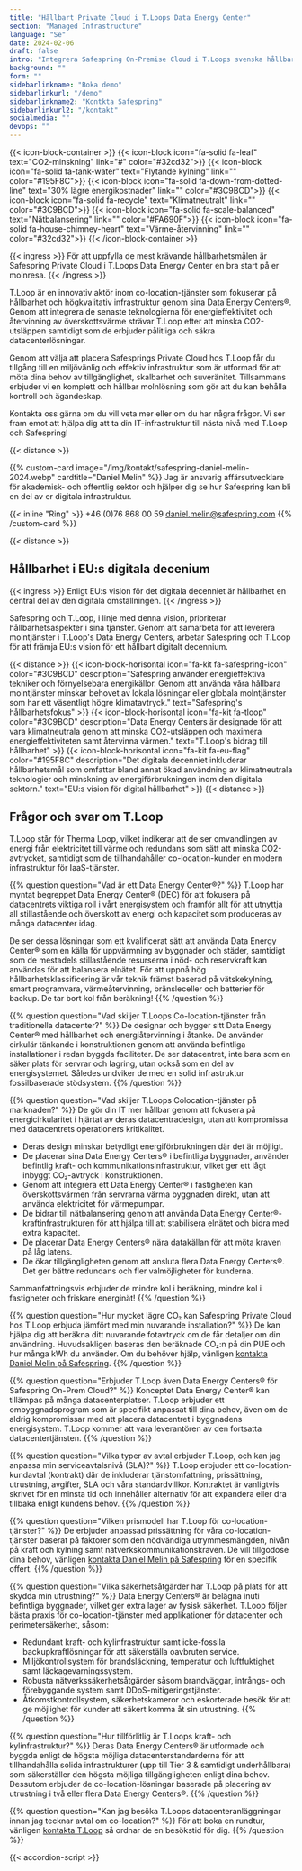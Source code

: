 ```yaml
---
title: "Hållbart Private Cloud i T.Loops Data Energy Center"
section: "Managed Infrastructure"
language: "Se"
date: 2024-02-06
draft: false
intro: "Integrera Safespring On-Premise Cloud i T.Loops svenska hållbara anläggningar för en suverän och anpassningsbar IT-miljö som främjar både innovation och miljöansvar."
background: ""
form: ""
sidebarlinkname: "Boka demo"
sidebarlinkurl: "/demo"
sidebarlinkname2: "Kontkta Safespring"
sidebarlinkurl2: "/kontakt"
socialmedia: ""
devops: ""
---
```


{{< icon-block-container >}}
    {{< icon-block icon="fa-solid fa-leaf" text="CO2-minskning" link="#" color="#32cd32">}}
    {{< icon-block icon="fa-solid fa-tank-water" text="Flytande kylning" link="" color="#195F8C">}}
    {{< icon-block icon="fa-solid fa-down-from-dotted-line" text="30% lägre energikostnader" link="" color="#3C9BCD">}}
    {{< icon-block icon="fa-solid fa-recycle" text="Klimatneutralt" link="" color="#3C9BCD">}}
    {{< icon-block icon="fa-solid fa-scale-balanced" text="Nätbalansering" link="" color="#FA690F">}}
    {{< icon-block icon="fa-solid fa-house-chimney-heart" text="Värme-återvinning" link="" color="#32cd32">}}
{{< /icon-block-container >}}

{{< ingress >}}
För att uppfylla de mest krävande hållbarhetsmålen är Safespring Private Cloud i T.Loops Data Energy Center en bra start på er molnresa.
{{< /ingress >}}

T.Loop är en innovativ aktör inom co-location-tjänster som fokuserar på hållbarhet och högkvalitativ infrastruktur genom sina Data Energy Centers®. Genom att integrera de senaste teknologierna för energieffektivitet och återvinning av överskottsvärme strävar T.Loop efter att minska CO2-utsläppen samtidigt som de erbjuder pålitliga och säkra datacenterlösningar.

Genom att välja att placera Safesprings Private Cloud hos T.Loop får du tillgång till en miljövänlig och effektiv infrastruktur som är utformad för att möta dina behov av tillgänglighet, skalbarhet och suveränitet. Tillsammans erbjuder vi en komplett och hållbar molnlösning som gör att du kan behålla kontroll och ägandeskap.

Kontakta oss gärna om du vill veta mer eller om du har några frågor. Vi ser fram emot att hjälpa dig att ta din IT-infrastruktur till nästa nivå med T.Loop och Safespring!

{{< distance >}}

{{% custom-card image="/img/kontakt/safespring-daniel-melin-2024.webp" cardtitle="Daniel Melin" %}}
Jag är ansvarig affärsutvecklare för akademisk- och offentlig sektor och hjälper dig se hur Safespring kan bli en del av er digitala infrastruktur.  

{{< inline "Ring" >}} +46 (0)76 868 00 59 
daniel.melin@safespring.com
{{% /custom-card %}}

{{< distance >}}

## Hållbarhet i EU:s digitala decenium

{{< ingress >}}
Enligt EU:s vision för det digitala decenniet är hållbarhet en central del av den digitala omställningen. 
{{< /ingress >}}

Safespring och T.Loop, i linje med denna vision, prioriterar hållbarhetsaspekter i sina tjänster. Genom att samarbeta för att leverera molntjänster i T.Loop's Data Energy Centers, arbetar Safespring och T.Loop för att främja EU:s vision för ett hållbart digitalt decennium.

{{< distance >}}
{{< icon-block-horisontal icon="fa-kit fa-safespring-icon" color="#3C9BCD" description="Safespring använder energieffektiva tekniker och förnyelsebara energikällor. Genom att använda våra hållbara molntjänster minskar behovet av lokala lösningar eller globala molntjänster som har ett väsentligt högre klimatavtryck." text="Safespring's hållbarhetsfokus" >}}
{{< icon-block-horisontal icon="fa-kit fa-tloop" color="#3C9BCD" description="Data Energy Centers är designade för att vara klimatneutrala genom att minska CO2-utsläppen och maximera energieffektiviteten samt återvinna värmen." text="T.Loop's bidrag till hållbarhet" >}}
{{< icon-block-horisontal icon="fa-kit fa-eu-flag" color="#195F8C" description="Det digitala decenniet inkluderar hållbarhetsmål som omfattar bland annat ökad användning av klimatneutrala teknologier och minskning av energiförbrukningen inom den digitala sektorn." text="EU:s vision för digital hållbarhet" >}}
{{< distance >}}

## Frågor och svar om T.Loop

T.Loop står för Therma Loop, vilket indikerar att de ser omvandlingen av energi från elektricitet till värme och redundans som sätt att minska CO2-avtrycket, samtidigt som de tillhandahåller co-location-kunder en modern infrastruktur för IaaS-tjänster.

{{% question question="Vad är ett Data Energy Center®?" %}}
T.Loop har myntat begreppet Data Energy Center® (DEC) för att fokusera på datacentrets viktiga roll i vårt energisystem och framför allt för att utnyttja all stillastående och överskott av energi och kapacitet som produceras av många datacenter idag.

De ser dessa lösningar som ett kvalificerat sätt att använda Data Energy Center® som en källa för uppvärmning av byggnader och städer, samtidigt som de mestadels stillastående resurserna i nöd- och reservkraft kan användas för att balansera elnätet. För att uppnå hög hållbarhetsklassificering är vår teknik främst baserad på vätskekylning, smart programvara, värmeåtervinning, bränsleceller och batterier för backup. De tar bort kol från beräkning!
{{% /question %}}

{{% question question="Vad skiljer T.Loops Co-location-tjänster från traditionella datacenter?" %}}
De designar och bygger sitt Data Energy Center® med hållbarhet och energiåtervinning i åtanke. De använder cirkulär tänkande i konstruktionen genom att använda befintliga installationer i redan byggda faciliteter. De ser datacentret, inte bara som en säker plats för servrar och lagring, utan också som en del av energisystemet. Således undviker de med en solid infrastruktur fossilbaserade stödsystem.
{{% /question %}}

{{% question question="Vad skiljer T.Loops Colocation-tjänster på marknaden?" %}}
De gör din IT mer hållbar genom att fokusera på energicirkularitet i hjärtat av deras datacentradesign, utan att kompromissa med datacentrets operationers kritikalitet.

- Deras design minskar betydligt energiförbrukningen där det är möjligt.
- De placerar sina Data Energy Centers® i befintliga byggnader, använder befintlig kraft- och kommunikationsinfrastruktur, vilket ger ett lågt inbyggt CO₂-avtryck i konstruktionen.
- Genom att integrera ett Data Energy Center® i fastigheten kan överskottsvärmen från servrarna värma byggnaden direkt, utan att använda elektricitet för värmepumpar.
- De bidrar till nätbalansering genom att använda Data Energy Center®-kraftinfrastrukturen för att hjälpa till att stabilisera elnätet och bidra med extra kapacitet.
- De placerar Data Energy Centers® nära datakällan för att möta kraven på låg latens.
- De ökar tillgängligheten genom att ansluta flera Data Energy Centers®. Det ger bättre redundans och fler valmöjligheter för kunderna.

Sammanfattningsvis erbjuder de mindre kol i beräkning, mindre kol i fastigheter och friskare energinät!
{{% /question %}}

{{% question question="Hur mycket lägre CO₂ kan Safespring Private Cloud hos T.Loop erbjuda jämfört med min nuvarande installation?" %}}
De kan hjälpa dig att beräkna ditt nuvarande fotavtryck om de får detaljer om din användning. Huvudsakligen baseras den beräknade CO₂:n på din PUE och hur många kWh du använder. Om du behöver hjälp, vänligen <a href="mailto:daniel.melin@safespring.com">kontakta Daniel Melin på Safespring</a>.
{{% /question %}}

{{% question question="Erbjuder T.Loop även Data Energy Centers® för Safespring On-Prem Cloud?" %}}
Konceptet Data Energy Center® kan tillämpas på många datacenterplatser. T.Loop erbjuder ett ombyggnadsprogram som är specifikt anpassat till dina behov, även om de aldrig kompromissar med att placera datacentret i byggnadens energisystem. T.Loop kommer att vara leverantören av den fortsatta datacentertjänsten.
{{% /question %}}

{{% question question="Vilka typer av avtal erbjuder T.Loop, och kan jag anpassa min serviceavtalsnivå (SLA)?" %}}
T.Loop erbjuder ett co-location-kundavtal (kontrakt) där de inkluderar tjänstomfattning, prissättning, utrustning, avgifter, SLA och våra standardvillkor. Kontraktet är vanligtvis skrivet för en minsta tid och innehåller alternativ för att expandera eller dra tillbaka enligt kundens behov.
{{% /question %}}

{{% question question="Vilken prismodell har T.Loop för co-location-tjänster?" %}}
De erbjuder anpassad prissättning för våra co-location-tjänster baserat på faktorer som den nödvändiga utrymmesmängden, nivån på kraft och kylning samt nätverkskommunikationskraven. De vill tillgodose dina behov, vänligen <a href="mailto:daniel.melin@safespring.com">kontakta Daniel Melin på Safespring</a> för en specifik offert.
{{% /question %}}

{{% question question="Vilka säkerhetsåtgärder har T.Loop på plats för att skydda min utrustning?" %}}
Data Energy Centers® är belägna inuti befintliga byggnader, vilket ger extra lager av fysisk säkerhet. T.Loop följer bästa praxis för co-location-tjänster med applikationer för datacenter och perimetersäkerhet, såsom:

- Redundant kraft- och kylinfrastruktur samt icke-fossila backupkraftlösningar för att säkerställa oavbruten service.
- Miljökontrollsystem för brandsläckning, temperatur och luftfuktighet samt läckagevarningssystem.
- Robusta nätverkssäkerhetsåtgärder såsom brandväggar, intrångs- och förebyggande system samt DDoS-mitigeringstjänster.
- Åtkomstkontrollsystem, säkerhetskameror och eskorterade besök för att ge möjlighet för kunder att säkert komma åt sin utrustning.
{{% /question %}}

{{% question question="Hur tillförlitlig är T.Loops kraft- och kylinfrastruktur?" %}}
Deras Data Energy Centers® är utformade och byggda enligt de högsta möjliga datacenterstandarderna för att tillhandahålla solida infrastrukturer (upp till Tier 3 & samtidigt underhållbara) som säkerställer den högsta möjliga tillgängligheten enligt dina behov. Dessutom erbjuder de co-location-lösningar baserade på placering av utrustning i två eller flera Data Energy Centers®.
{{% /question %}}

{{% question question="Kan jag besöka T.Loops datacenteranläggningar innan jag tecknar avtal om co-location?" %}}
För att boka en rundtur, vänligen <a href="mailto:hello@tloop.se">kontakta T.Loop</a> så ordnar de en besökstid för dig.
{{% /question %}}

{{< accordion-script >}}